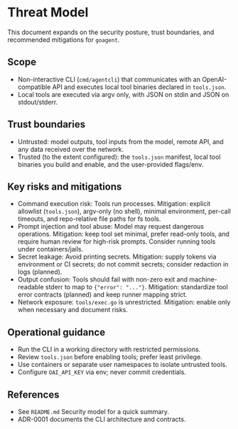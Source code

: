 # Threat Model

This document expands on the security posture, trust boundaries, and recommended mitigations for `goagent`.

## Scope
- Non-interactive CLI (`cmd/agentcli`) that communicates with an OpenAI-compatible API and executes local tool binaries declared in `tools.json`.
- Local tools are executed via argv only, with JSON on stdin and JSON on stdout/stderr.

## Trust boundaries
- Untrusted: model outputs, tool inputs from the model, remote API, and any data received over the network.
- Trusted (to the extent configured): the `tools.json` manifest, local tool binaries you build and enable, and the user-provided flags/env.

## Key risks and mitigations
- Command execution risk: Tools run processes. Mitigation: explicit allowlist (`tools.json`), argv-only (no shell), minimal environment, per-call timeouts, and repo-relative file paths for fs tools.
- Prompt injection and tool abuse: Model may request dangerous operations. Mitigation: keep tool set minimal, prefer read-only tools, and require human review for high-risk prompts. Consider running tools under containers/jails.
- Secret leakage: Avoid printing secrets. Mitigation: supply tokens via environment or CI secrets; do not commit secrets; consider redaction in logs (planned).
- Output confusion: Tools should fail with non-zero exit and machine-readable stderr to map to `{"error": "..."}`. Mitigation: standardize tool error contracts (planned) and keep runner mapping strict.
- Network exposure: `tools/exec.go` is unrestricted. Mitigation: enable only when necessary and document risks.

## Operational guidance
- Run the CLI in a working directory with restricted permissions.
- Review `tools.json` before enabling tools; prefer least privilege.
- Use containers or separate user namespaces to isolate untrusted tools.
- Configure `OAI_API_KEY` via env; never commit credentials.

## References
- See `README.md` Security model for a quick summary.
- ADR-0001 documents the CLI architecture and contracts.
